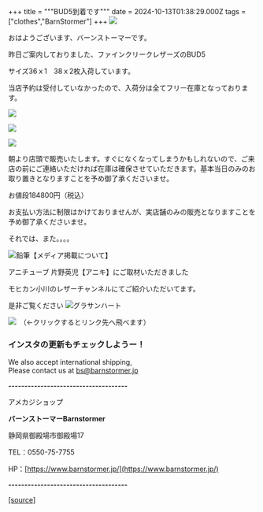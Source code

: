 +++
title = """BUD5到着です"""
date = 2024-10-13T01:38:29.000Z
tags = ["clothes","BarnStormer"]
+++
[![](https://stat.ameba.jp/user_images/20231023/16/barnstormer-go/b2/03/p/o0420015015354743273.png)](https://ameblo.jp/barnstormer-go/entry-12825670498.html)

おはようございます、バーンストーマーです。

昨日ご案内しておりました、ファインクリークレザーズのBUD5

サイズ36ｘ1　38ｘ2枚入荷しています。

当店予約は受付していなかったので、入荷分は全てフリー在庫となっております。

[![](https://stat.ameba.jp/user_images/20241013/10/barnstormer-go/62/87/j/o0630070015497230744.jpg)](https://stat.ameba.jp/user_images/20241013/10/barnstormer-go/62/87/j/o0630070015497230744.jpg)

[![](https://stat.ameba.jp/user_images/20241013/10/barnstormer-go/fd/72/j/o0597070015497230746.jpg)](https://stat.ameba.jp/user_images/20241013/10/barnstormer-go/fd/72/j/o0597070015497230746.jpg)

[![](https://stat.ameba.jp/user_images/20241013/10/barnstormer-go/09/26/j/o0466070015497230748.jpg)](https://stat.ameba.jp/user_images/20241013/10/barnstormer-go/09/26/j/o0466070015497230748.jpg)

朝より店頭で販売いたします。すぐになくなってしまうかもしれないので、ご来店の前にご連絡いただければ在庫は確保させていただきます。基本当日のみのお取り置きとなりますことを予め御了承くださいませ。

お値段184800円（税込）

お支払い方法に制限はかけておりませんが、実店舗のみの販売となりますことを予め御了承くださいませ。

それでは、また。。。。

![鉛筆](https://stat100.ameba.jp/blog/ucs/img/char/char3/519.png)【メディア掲載について】

アニチューブ 片野英児【アニキ】にご取材いただきました

モヒカン小川のレザーチャンネルにてご紹介いただいてます。

是非ご覧ください ![グラサンハート](https://stat100.ameba.jp/blog/ucs/img/char/char3/148.png)

[![](https://stat.ameba.jp/user_images/20230412/16/barnstormer-go/6a/23/p/o0108010815269242493.png)](https://www.instagram.com/barnstormer_daily/)　（←クリックするとリンク先へ飛べます）

### インスタの更新もチェックしようー！

We also accept international shipping,  
Please contact us at bs@barnstormer.jp

**\-------------------------------------**

アメカジショップ

**バーンストーマーBarnstormer**

静岡県御殿場市御殿場17

TEL：0550-75-7755

HP：[https://www.barnstormer.jp/](https://www.barnstormer.jp/)

**\-------------------------------------**

[[source]](https://ameblo.jp/barnstormer-go/entry-12871069464.html)
